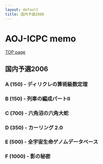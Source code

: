 ```yaml
---
layout: default
title: 国内予選2006
---
```


# **AOJ-ICPC memo**
[TOP page](../)
## 国内予選2006
### A (150) - ディリクレの算術級数定理

### B (150) - 列車の編成パートII

### C (700) - 六角沼の六角大蛇

### D (350) - カーリング 2.0

### E (500) - 全宇宙生命ゲノムデータベース

### F (1000) - 影の秘密
